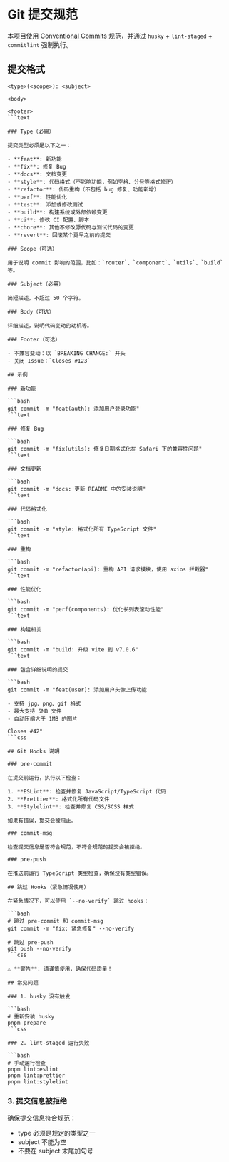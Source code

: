 # Git 提交规范

本项目使用 [Conventional Commits](https://www.conventionalcommits.org/) 规范，并通过 `husky` + `lint-staged` + `commitlint` 强制执行。

## 提交格式

````text
<type>(<scope>): <subject>

<body>

<footer>
```text

### Type（必需）

提交类型必须是以下之一：

- **feat**: 新功能
- **fix**: 修复 Bug
- **docs**: 文档变更
- **style**: 代码格式（不影响功能，例如空格、分号等格式修正）
- **refactor**: 代码重构（不包括 bug 修复、功能新增）
- **perf**: 性能优化
- **test**: 添加或修改测试
- **build**: 构建系统或外部依赖变更
- **ci**: 修改 CI 配置、脚本
- **chore**: 其他不修改源代码与测试代码的变更
- **revert**: 回滚某个更早之前的提交

### Scope（可选）

用于说明 commit 影响的范围，比如：`router`、`component`、`utils`、`build` 等。

### Subject（必需）

简短描述，不超过 50 个字符。

### Body（可选）

详细描述，说明代码变动的动机等。

### Footer（可选）

- 不兼容变动：以 `BREAKING CHANGE:` 开头
- 关闭 Issue：`Closes #123`

## 示例

### 新功能

```bash
git commit -m "feat(auth): 添加用户登录功能"
```text

### 修复 Bug

```bash
git commit -m "fix(utils): 修复日期格式化在 Safari 下的兼容性问题"
```text

### 文档更新

```bash
git commit -m "docs: 更新 README 中的安装说明"
```text

### 代码格式化

```bash
git commit -m "style: 格式化所有 TypeScript 文件"
```text

### 重构

```bash
git commit -m "refactor(api): 重构 API 请求模块，使用 axios 拦截器"
```text

### 性能优化

```bash
git commit -m "perf(components): 优化长列表滚动性能"
```text

### 构建相关

```bash
git commit -m "build: 升级 vite 到 v7.0.6"
```text

### 包含详细说明的提交

```bash
git commit -m "feat(user): 添加用户头像上传功能

- 支持 jpg、png、gif 格式
- 最大支持 5MB 文件
- 自动压缩大于 1MB 的图片

Closes #42"
```css

## Git Hooks 说明

### pre-commit

在提交前运行，执行以下检查：

1. **ESLint**: 检查并修复 JavaScript/TypeScript 代码
2. **Prettier**: 格式化所有代码文件
3. **Stylelint**: 检查并修复 CSS/SCSS 样式

如果有错误，提交会被阻止。

### commit-msg

检查提交信息是否符合规范，不符合规范的提交会被拒绝。

### pre-push

在推送前运行 TypeScript 类型检查，确保没有类型错误。

## 跳过 Hooks（紧急情况使用）

在紧急情况下，可以使用 `--no-verify` 跳过 hooks：

```bash
# 跳过 pre-commit 和 commit-msg
git commit -m "fix: 紧急修复" --no-verify

# 跳过 pre-push
git push --no-verify
```css

⚠️ **警告**: 请谨慎使用，确保代码质量！

## 常见问题

### 1. husky 没有触发

```bash
# 重新安装 husky
pnpm prepare
```css

### 2. lint-staged 运行失败

```bash
# 手动运行检查
pnpm lint:eslint
pnpm lint:prettier
pnpm lint:stylelint
````

### 3. 提交信息被拒绝

确保提交信息符合规范：

- type 必须是规定的类型之一
- subject 不能为空
- 不要在 subject 末尾加句号
